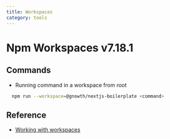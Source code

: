 ```yaml
---
title: Workspaces
category: tools
---
```


# Npm Workspaces v7.18.1

## Commands

- Running command in a workspace from root

```bash
  npm run --workspace=@gnowth/nextjs-boilerplate <command>
```

## Reference

- [Working with workspaces](https://docs.npmjs.com/cli/v7/using-npm/workspaces)
